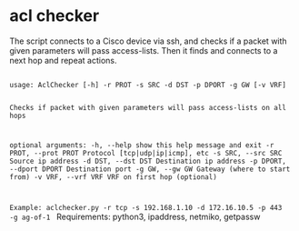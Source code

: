 # acl checker
The script connects to a Cisco device via ssh, and checks if a packet with given parameters will pass access-lists.
Then it finds and connects to a next hop and repeat actions.

<code>
usage: AclChecker [-h] -r PROT -s SRC -d DST -p DPORT -g GW [-v VRF]

Checks if packet with given parameters will pass access-lists on all hops

optional arguments:
  -h, --help            show this help message and exit
  -r PROT, --prot PROT  Protocol [tcp|udp|ip|icmp], etc
  -s SRC, --src SRC     Source ip address
  -d DST, --dst DST     Destination ip address
  -p DPORT, --dport DPORT
                        Destination port
  -g GW, --gw GW        Gateway (where to start from)
  -v VRF, --vrf VRF     VRF on first hop (optional)

Example: aclchecker.py -r tcp -s 192.168.1.10 -d 172.16.10.5 -p 443 -g ag-of-1
</code>
Requirements:
python3, ipaddress, netmiko, getpassw
